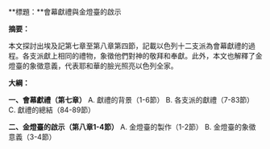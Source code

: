**標題：**會幕獻禮與金燈臺的啟示

**摘要：**

本文探討出埃及記第七章至第八章第四節，記載以色列十二支派為會幕獻禮的過程。各支派獻上相同的禮物，象徵他們對神的敬拜和奉獻。此外，本文也解釋了金燈臺的象徵意義，代表耶和華的臉光照亮以色列全家。

**大綱：**

**一、會幕獻禮（第七章）**
    A. 獻禮的背景（1-6節）
    B. 各支派的獻禮（7-83節）
    C. 獻禮的總結（84-89節）

**二、金燈臺的啟示（第八章1-4節）**
    A. 金燈臺的製作（1-2節）
    B. 金燈臺的象徵意義（3-4節）
